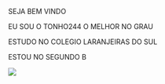 SEJA BEM VINDO

EU SOU O TONHO244 O MELHOR NO GRAU

ESTUDO NO COLEGIO LARANJEIRAS DO SUL

ESTOU NO SEGUNDO B

![](https://media1.tenor.com/m/AKp3ByyVnGcAAAAC/jujutsu-kaisen-itadori-yuji.gif)
